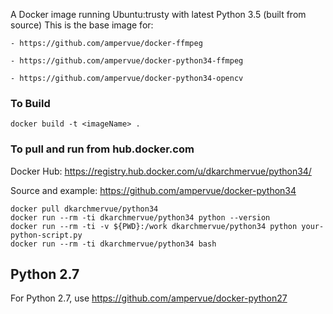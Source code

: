 
A Docker image running Ubuntu:trusty with latest Python 3.5 (built from source)
This is the base image for:

    - https://github.com/ampervue/docker-ffmpeg
    
    - https://github.com/ampervue/docker-python34-ffmpeg
    
    - https://github.com/ampervue/docker-python34-opencv


### To Build

~~~~
docker build -t <imageName> .
~~~~

### To pull and run from hub.docker.com

Docker Hub: https://registry.hub.docker.com/u/dkarchmervue/python34/

Source and example: https://github.com/ampervue/docker-python34

~~~~
docker pull dkarchmervue/python34
docker run --rm -ti dkarchmervue/python34 python --version
docker run --rm -ti -v ${PWD}:/work dkarchmervue/python34 python your-python-script.py
docker run --rm -ti dkarchmervue/python34 bash
~~~~

## Python 2.7

For Python 2.7, use https://github.com/ampervue/docker-python27
